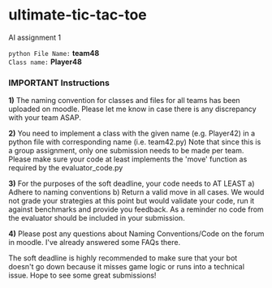 # ultimate-tic-tac-toe
AI assignment 1  

`python File Name:` <b>team48</b>  
`Class name:`   <b>Player48</b>


### IMPORTANT Instructions

<b>1)</b>  The naming convention for classes and files for all teams has been uploaded on moodle. Please let me know in case there is any discrepancy with your team ASAP.

<b>2)</b> You need to implement a class with the given name (e.g. Player42) in a python file with corresponding name (i.e. team42.py) Note that since this is a group assignment, only one submission needs to be made per team. Please make sure your code at least implements the 'move' function as required by the evaluator_code.py

<b>3)</b> For the purposes of the soft deadline, your code needs to AT LEAST a) Adhere to naming conventions b) Return a valid move in all cases. We would not grade your strategies at this point but would validate your code, run it against benchmarks and provide you feedback. As a reminder no code from the evaluator should be included in your submission.

<b>4)</b> Please post any questions about Naming Conventions/Code on the forum in moodle. I've already answered some FAQs there.

The soft deadline is highly recommended to make sure that your bot doesn't go down because it misses game logic or runs into a technical issue. Hope to see some great submissions!
